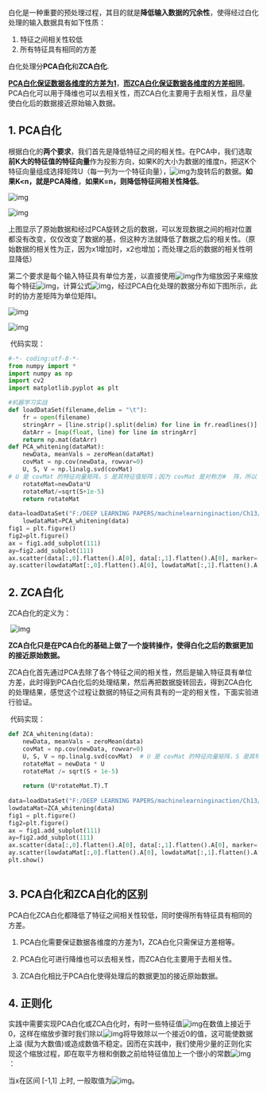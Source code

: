 白化是一种重要的预处理过程，其目的就是**降低输入数据的冗余性**，使得经过白化处理的输入数据具有如下性质：

1. 特征之间相关性较低
2. 所有特征具有相同的方差

 

白化处理分**PCA白化**和**ZCA白化**.

**<u>PCA白化保证数据各维度的方差为1</u>**，**<u>而ZCA白化保证数据各维度的方差相同</u>**。PCA白化可以用于降维也可以去相关性，而ZCA白化主要用于去相关性，且尽量使白化后的数据接近原始输入数据。





## **1. PCA白化**



 根据白化的**两个要求**，我们首先是降低特征之间的相关性。在PCA中，我们选取**前K大的特征值的特征向量**作为投影方向，如果K的大小为数据的维度n，把这K个特征向量组成选择矩阵U（每一列为一个特征向量），![img](https://img-blog.csdn.net/20141225155006251)为旋转后的数据。**如果K<n，就是PCA降维**，**如果K=n，则降低特征间相关性降低**。

![img](https://img-blog.csdn.net/20141225155011165)

![img](https://img-blog.csdn.net/20141225155014909)

上图显示了原始数据和经过PCA旋转之后的数据，可以发现数据之间的相对位置都没有改变，仅仅改变了数据的基，但这种方法就降低了数据之后的相关性。（原始数据的相关性为正，因为x1增加时，x2也增加；而处理之后的数据的相关性明显降低）

 

第二个要求是每个输入特征具有单位方差，以直接使用![img](https://img-blog.csdn.net/20141225155024862)作为缩放因子来缩放每个特征![img](https://img-blog.csdn.net/20141225155018703)，计算公式![img](https://img-blog.csdn.net/20141225155036952)，经过PCA白化处理的数据分布如下图所示，此时的协方差矩阵为单位矩阵I。

 ![img](https://img-blog.csdn.net/20141225155042927)

![img](https://img-blog.csdn.net/20141225155045390)

​        代码实现：

```python
#-*- coding:utf-8-*-
from numpy import *
import numpy as np
import cv2
import matplotlib.pyplot as plt

#机器学习实战
def loadDataSet(filename,delim = "\t"):
    fr = open(filename)
    stringArr = [line.strip().split(delim) for line in fr.readlines()]
    datArr = [map(float, line) for line in stringArr]
    return np.mat(datArr)
def PCA_whitening(dataMat):
    newData, meanVals = zeroMean(dataMat)
    covMat = np.cov(newData, rowvar=0)
    U, S, V = np.linalg.svd(covMat)  
# U 是 covMat 的特征向量矩阵，S 是其特征值矩阵；因为 covMat 是对称方#  阵，所以 V=U'，covMat=USV
    rotateMat=newData*U
    rotateMat/=sqrt(S+1e-5)
    return rotateMat
 
data=loadDataSet("F:/DEEP LEARNING PAPERS/machinelearninginaction/Ch13/testSet.txt")
	lowdataMat=PCA_whitening(data)
fig1 = plt.figure()
fig2=plt.figure()
ax = fig1.add_subplot(111)
ay=fig2.add_subplot(111)
ax.scatter(data[:,0].flatten().A[0], data[:,1].flatten().A[0], marker='^',  s = 10 )
ay.scatter(lowdataMat[:,0].flatten().A[0], lowdataMat[:,1].flatten().A[0],marker='o', s = 20 , c ='red' )
```





## **2. ZCA白化**



ZCA白化的定义为：

​     ![img](https://img-blog.csdn.net/20141225155452917)

**ZCA白化只是在PCA白化的基础上做了一个旋转操作，使得白化之后的数据更加的接近原始数据。**

ZCA白化首先通过PCA去除了各个特征之间的相关性，然后是输入特征具有单位方差，此时得到PCA白化后的处理结果，然后再把数据旋转回去，得到ZCA白化的处理结果，感觉这个过程让数据的特征之间有具有的一定的相关性，下面实验进行验证。

 

​        代码实现：

```python
def ZCA_whitening(data):
    newData, meanVals = zeroMean(data)
    covMat = np.cov(newData, rowvar=0)
    U, S, V = np.linalg.svd(covMat)  # U 是 covMat 的特征向量矩阵，S 是其特征值矩阵；因为 covMat 是对称方阵，所以 V=U'，covMat=USV
    rotateMat = newData * U
    rotateMat /= sqrt(S + 1e-5)
 
    return (U*rotateMat.T).T
       
data=loadDataSet("F:/DEEP LEARNING PAPERS/machinelearninginaction/Ch13/testSet.txt")
lowdataMat=ZCA_whitening(data)
fig1 = plt.figure()
fig2=plt.figure()
ax = fig1.add_subplot(111)
ay=fig2.add_subplot(111)
ax.scatter(data[:,0].flatten().A[0], data[:,1].flatten().A[0], marker='^',  s = 10 )
ay.scatter(lowdataMat[:,0].flatten().A[0], lowdataMat[:,1].flatten().A[0],marker='o', s = 20 , c ='red' )
plt.show()
 
```





## **3. PCA白化和ZCA白化的区别**



PCA白化ZCA白化都降低了特征之间相关性较低，同时使得所有特征具有相同的方差。

1. PCA白化需要保证数据各维度的方差为1，ZCA白化只需保证方差相等。

2. PCA白化可进行降维也可以去相关性，而ZCA白化主要用于去相关性。

3. ZCA白化相比于PCA白化使得处理后的数据更加的接近原始数据。





## **4. 正则化**



实践中需要实现PCA白化或ZCA白化时，有时一些特征值![img](https://img-blog.csdn.net/20141225155716515)在数值上接近于0，这样在缩放步骤时我们除以![img](https://img-blog.csdn.net/20141225155718875)将导致除以一个接近0的值，这可能使数据上溢 (赋为大数值)或造成数值不稳定。因而在实践中，我们使用少量的正则化实现这个缩放过程，即在取平方根和倒数之前给特征值加上一个很小的常数![img](https://img-blog.csdn.net/20141225155723333) ：



当x在区间 [-1,1] 上时, 一般取值为![img](https://img-blog.csdn.net/20141225155726609)。